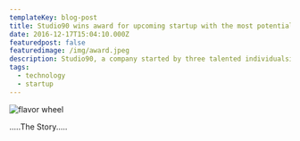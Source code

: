 ```yaml
---
templateKey: blog-post
title: Studio90 wins award for upcoming startup with the most potential
date: 2016-12-17T15:04:10.000Z
featuredpost: false
featuredimage: /img/award.jpeg
description: Studio90, a company started by three talented individualsis now one of the most recognized company in the technology industry.
tags:
  - technology
  - startup
---
```

![flavor wheel](/img/award.jpeg)

.....The Story.....